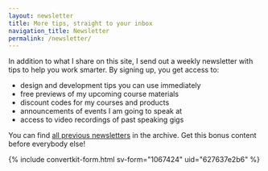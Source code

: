 ```yaml
---
layout: newsletter
title: More tips, straight to your inbox
navigation_title: Newsletter
permalink: /newsletter/
---
```

In addition to what I share on this site, I send out a weekly newsletter with tips to help you work smarter. By signing up, you get access to:

- design and development tips you can use immediately
- free previews of my upcoming course materials
- discount codes for my courses and products
- announcements of events I am going to speak at
- access to video recordings of past speaking gigs

You can find [all previous newsletters](/newsletter/archive) in the archive. Get this bonus content before everybody else!

{% include convertkit-form.html sv-form="1067424" uid="627637e2b6" %}
